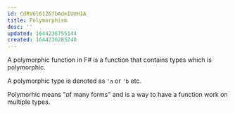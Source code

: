 ```yaml
---
id: CdRV6l61Z6fbAdmIUUH1A
title: Polymorphism
desc: ''
updated: 1644236755144
created: 1644236285240
---
```

A polymorphic function in F# is a function that contains types which is polymorphic. 

A polymorphic type is denoted as `'a` or `'b` etc. 

Polymorhic means "of many forms" and is a way to have a function work on multiple types.
